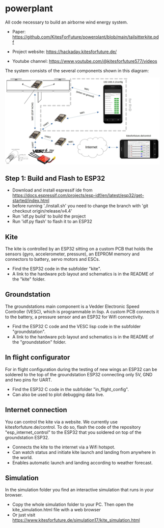 # powerplant

All code necessary to build an airborne wind energy system.

* Paper: https://github.com/KitesForFuture/powerplant/blob/main/tailsitterkite.pdf

* Project website: https://hackaday.kitesforfuture.de/

* Youtube channel: https://www.youtube.com/@kitesforfuture577/videos

The system consists of the several components shown in this diagram:

![alt text](https://github.com/KitesForFuture/powerplant/blob/main/connectivity.jpg?raw=true)

## Step 1: Build and Flash to ESP32
* Download and install espressif ide from https://docs.espressif.com/projects/esp-idf/en/latest/esp32/get-started/index.html
* before running './install.sh' you need to change the branch with 'git checkout origin/release/v4.4'
* Run 'idf.py build' to build the project
* Run 'idf.py flash' to flash it to an ESP32

## Kite

The kite is controlled by an ESP32 sitting on a custom PCB that holds the sensors (gyro, accelerometer, pressure), an EEPROM memory and connectors to battery, servo motors and ESCs.

* Find the ESP32 code in the subfolder "kite".
* A link to the hardware pcb layout and schematics is in the README of the "kite" folder.

## Groundstation

The groundstations main component is a Vedder Electronic Speed Controller (VESC), which is programmable in lisp. A custom PCB connects it to the battery, a pressure sensor and an ESP32 for Wifi connectivity.

* Find the ESP32 C code and the VESC lisp code in the subfolder "groundstation".
* A link to the hardware pcb layout and schematics is in the README of the "groundstation" folder.

## In flight configurator

For in flight configuration during the testing of new wings an ESP32 can be soldered to the top of the groundstation ESP32 connecting only 5V, GND and two pins for UART.

* Find the ESP32 C code in the subfolder "in_flight_config".
* Can also be used to plot debugging data live.

## Internet connection

You can control the kite via a website. We currently use kitesforfuture.de/control. To do so, flash the code of the repository "esp_internet_control" to the ESP32 that you soldered on top of the groundstation ESP32.

* Connects the kite to the internet via a Wifi hotspot.
* Can watch status and initiate kite launch and landing from anywhere in the world.
* Enables automatic launch and landing according to weather forecast.

## Simulation

In the simulation folder you find an interactive simulation that runs in your browser.

* Copy the whole simulation folder to your PC. Then open the kite_simulation.html file with a web browser
* Or just visit https://www.kitesforfuture.de/simulation17/kite_simulation.html
